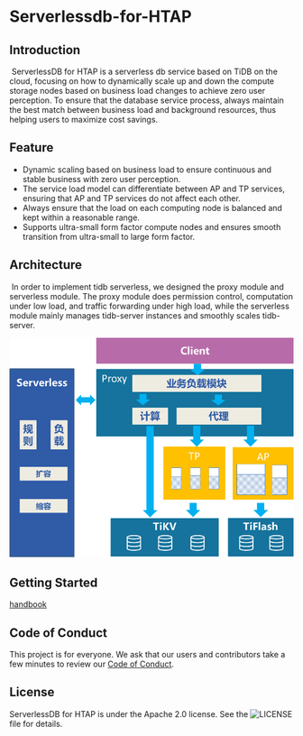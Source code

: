 # Serverlessdb-for-HTAP

  ## Introduction

  ​      ServerlessDB for HTAP is a serverless db service based on TiDB on the cloud, focusing on how to dynamically scale up and down the compute storage nodes based on business load changes to achieve zero user perception. To ensure that the database service process, always maintain the best match between business load and background resources, thus helping users to maximize cost savings.

  ## Feature

  - Dynamic scaling based on business load to ensure continuous and stable business with zero user perception.
  - The service load model can differentiate between AP and TP services, ensuring that AP and TP services do not affect each other.
  - Always ensure that the load on each computing node is balanced and kept within a reasonable range.
  - Supports ultra-small form factor compute nodes and ensures smooth transition from ultra-small to large form factor.

  ## Architecture

  ​	In order to implement tidb serverless, we designed the proxy module and serverless module. The proxy module does permission control, computation under low load, and traffic forwarding under high load, while the serverless module mainly manages tidb-server instances and smoothly scales tidb-server.

  ![architecture](./docs/architecture.png)


  ## Getting Started

  [handbook](./docs/htap_deploy_handbook.docx)

  ## Code of Conduct

  This project is for everyone. We ask that our users and contributors take a few minutes to review our [Code of Conduct](./code-of-conduct.md).

  ## License

  ServerlessDB for HTAP is under the Apache 2.0 license. See the ![LICENSE](./LICENSE) file for details.

